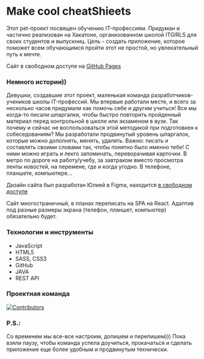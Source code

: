 # Make cool cheatShieets
Этот pet-проект посвящен обучению IT-профессиям.
Придуман и частично реализован на Хакатоне, организованном школой ITGIRLS для своих студентов и выпускниц.
Цель - создать приложение, которое поможет всем обучающимся пройти этот не простой, но увлекательный путь к мечте.

Сайт в свободном доступе на [GitHub Pages](https://)

### Немного истории))
Девушки, создавшие этот проект, маленькая команда разработчиков-учеников школы IT-профессий. Мы впервые работали месте, и всего за несколько часов придумали как помочь себе и другим учиться! 
Все мы когда-то писали шпаргалки, чтобы быстро повторить пройденный материал перед контрольной в школе или экзаменом в вузе. Так почему и сейчас не воспользоваться этой методикой при подготовкен к собеседованиям? 
Мы разработали продвинутый уровень шпаргалок, которые можно дополнять, менять, удалять. Важно: писать и составлять своими словами так, чтобы понятно было именно тебе! С ними можно играть и лекго запоминать, переворачивая карточки. В метро по дороге на работу/учебу, за завтраком вместо просмотра ленты новостей, на перемене, где и когда угодно.
В телефоне, планшете, компьютере...

Дизайн сайта был разработан Юлией в Figma, находится
[в свободном доступе](https://www.figma.com/file/ueBBjGSEhcBPVmY5e73T6U/CmndFem-cheatSheet?node-id=0%3A1&mode=dev) 

Сайт многостраничный, в планах переписать на SPA на React. Адаптив под разные размеры экрана (телефон, планшет, компьютер) обязательно будет.


### Технологии и инструменты
* JavaScript
* HTML5
* SASS, CSS3
* GitHub
* JAVA
* REST API

### Проектная команда
[![Contributors](https://contrib.rocks/image?repo=3Girls-team/cmnd-fem/)](https://github.com/3Girls-team/cmnd-fem/graphs/contributors)

### P.S.:
Со временем мы все-все настроим, допишем и перепишем))) 
Пока взяли паузу, чтобы команда успела доучиться, прокачаться и сделать приложение еще более удобным и продвинутым технически.
